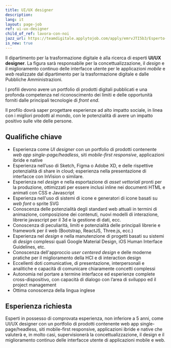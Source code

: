 ```yaml
---
title: UI/UX designer
description:
lang: it
layout: page-job
ref: ui-ux-designer
child_of_ref: lavora-con-noi
jazz_url: https://teamdigitale.applytojob.com/apply/emrvJTI5b3/Esperto-UIUX-Designer.html
is_new: true
---
```


Il dipartimento per la trasformazione digitale è alla ricerca di esperti
**UI/UX designer**. La figura sarà responsabile per la
concettualizzazione, il *design* e il miglioramento continuo delle
interfacce utente per le applicazioni *mobile* e *web* realizzate dal
dipartimento per la trasformazione digitale e dalle Pubbliche
Amministrazioni.

I profili devono avere un portfolio di prodotti digitali pubblicati e
una profonda competenza nel riconoscimento dei limiti e delle
opportunità forniti dalle principali tecnologie di *front end*.

Il profilo dovrà saper progettare esperienze ad alto impatto sociale, in
linea con i migliori prodotti al mondo, con le potenzialità di avere un
impatto positivo sulle vite delle persone.

## Qualifiche chiave

-   Esperienza come *UI designer* con un portfolio di prodotti
    contenente *web app single-page/headless*, siti *mobile-first
    responsive*, applicazioni ibride e native
-   Esperienza nell’uso di Sketch, Figma o Adobe XD, e delle rispettive
    potenzialità di share in cloud; esperienza nella presentazione di
    interfacce con InVision o similare.
-   Esperienza nel *design* e nella esportazione di *asset vettoriali*
    pronti per la produzione, ottimizzati per essere inclusi inline nei
    documenti HTML e animati con CSS e Javascript
-   Esperienza nell'uso di sistemi di icone e generatori di icone basati
    su *web font* o sprite SVG
-   Conoscenza delle potenzialità degli standard web attuali in termini
    di animazione, composizione dei contenuti, nuovi modelli di
    interazione, librerie javascript per il 3d e la gestione di dati,
    ecc.
-   Conoscenza di peculiarità, limiti e potenzialità delle principali
    librerie e framework per il web (Bootstrap, ReactJS, Three.js, ecc.)
-   Esperienza nel *design* e nella manutenzione di progetti basati su
    sistemi di *design* complessi quali Google Material Design, iOS
    Human Interface Guidelines, etc.
-   Conoscenza dell'approccio *user centered design* e delle moderne
    pratiche per il miglioramento della HCI e di interaction design  
-   Eccellenti doti comunicative, di presentazione, interpersonali e
    analitiche e capacità di comunicare chiaramente concetti complessi
-   Autonomia nel portare a termine interfacce ed esperienze complete
    cross-dispositivo, con capacità di dialogo con l’area di sviluppo ed
    il project management
-   Ottima conoscenza della lingua inglese

## Esperienza richiesta

Esperti in possesso di comprovata esperienza, non inferiore a 5 anni, come UI/UX designer con un
portfolio di prodotti contenente web app single-page/headless, siti mobile-first responsive,
applicazioni ibride e native che valuterà e, in molto casi, supervisionerà la
concettualizzazione, il design e il miglioramento continuo delle interfacce utente di
applicazioni mobile e web.
